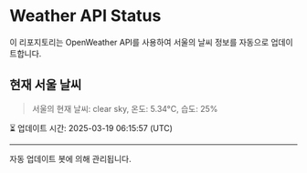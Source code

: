 
# Weather API Status

이 리포지토리는 OpenWeather API를 사용하여 서울의 날씨 정보를 자동으로 업데이트합니다.

## 현재 서울 날씨
> 서울의 현재 날씨: clear sky, 온도: 5.34°C, 습도: 25%

⏳ 업데이트 시간: 2025-03-19 06:15:57 (UTC)

---
자동 업데이트 봇에 의해 관리됩니다.
